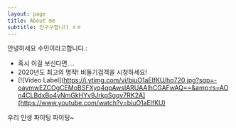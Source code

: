 ```yaml
---
layout: page
title: About me
subtitle: 친구구합니다 ㅎㅎ
---
```


안녕하세요 수민이라고합니다.:

- 혹시 이걸 보신다면....
- 2020년도 최고의 명작! 비둘기검객을 시청하세요!
- [![Video Label](https://i.ytimg.com/vi/biuO1aElfKU/hq720.jpg?sqp=-oaymwEZCOgCEMoBSFXyq4qpAwsIARUAAIhCGAFwAQ==&amp;rs=AOn4CLBdxBo4yNmGkHYv9JrkpSgqv7RK2A](https://www.youtube.com/watch?v=biuO1aElfKU)


우리 인생 파이팅 파이팅~ 
